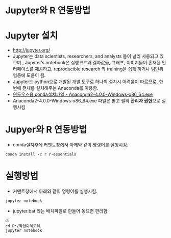 Jupyter와 R 연동방법
=====================

# Jupyter 설치
- http://jupyter.org/
- Jupyter는 data scientists, researchers, and analysts 들이 널리 사용되고 있으며 , Jupyter’s notebook은 실행코드와 결과값들, 그래프, 이미지들이 혼재된 인터페이스를 제공하고, reproducible research 와 training을 쉽게 하거나 팀단위 협동에 도움이 됨.
- Jupyter는 python으로 개발된 개발 도구로 하나씩 설치시 어려움이 따르므로, 한번에 전체를 설치해주는 Anaconda를 이용함.
- [윈도우즈용 conda설치파일 - Anaconda2-4.0.0-Windows-x86_64.exe](https://3230d63b5fc54e62148e-c95ac804525aac4b6dba79b00b39d1d3.ssl.cf1.rackcdn.com/Anaconda2-4.0.0-Windows-x86_64.exe)
- Anaconda2-4.0.0-Windows-x86_64.exe 파일은 받고 필히 **관리자 권한**으로 실행시킴

# Jupyer와 R 연동방법
- conda설치후에 커맨트창에서 아래와 같이 명령어를 실행시킴.
```
conda install -c r r-essentials
```

# 실행방법 
- 커맨트창에서 아래와 같이 명령어를 실행시킴.
```
jupyter notebook
```

- jupyter.bat 라는 배치파일로 만들어 놓으면 편리함.
```
d:
cd D:/작업디렉토리
jupyter notebook
```